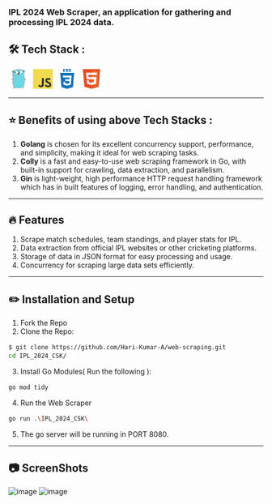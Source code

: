 ### IPL 2024 Web Scraper, an application for gathering and processing IPL 2024 data.

 ## :hammer_and_wrench: Tech Stack :
<div>
   <img src="https://github.com/devicons/devicon/blob/master/icons/go/go-original.svg"  title="Golang" alt="Golang" width="40" height="40"/>&nbsp;
   <img src="https://github.com/devicons/devicon/blob/master/icons/javascript/javascript-original.svg" title="JavaScript" alt="JavaScript" width="40" height="40"/>&nbsp;
  <img src="https://github.com/devicons/devicon/blob/master/icons/css3/css3-plain-wordmark.svg"  title="CSS3" alt="CSS" width="40" height="40"/>&nbsp;
  <img src="https://github.com/devicons/devicon/blob/master/icons/html5/html5-original.svg" title="HTML5" alt="HTML" width="40" height="40"/>&nbsp; 
</div>

---
## ⭐ Benefits of using above Tech Stacks :
1) **Golang** is chosen for its excellent concurrency support, performance, and simplicity, making it ideal for web scraping tasks.
2) **Colly** is a fast and easy-to-use web scraping framework in Go, with built-in support for crawling, data extraction, and parallelism.
3) **Gin** is light-weight, high performance HTTP request handling framework which has in built features of logging, error handling, and authentication.
   
---
## 🔥 Features
1)  Scrape match schedules, team standings, and player stats for IPL.
2) Data extraction from official IPL websites or other cricketing platforms.
3) Storage of data in JSON format for easy processing and usage.
4) Concurrency for scraping large data sets efficiently.
 

 ---
## ✏️ Installation and Setup

1. Fork the Repo
2. Clone the Repo:
   
```bash
$ git clone https://github.com/Hari-Kumar-A/web-scraping.git  
cd IPL_2024_CSK/  

 ```
3. Install Go Modules( Run the following ):
```bash
go mod tidy  
```

4. Run the Web Scraper
```bash
go run .\IPL_2024_CSK\
```
5. The go server will be running in PORT 8080.

---
## 📷 ScreenShots
 <img width="959" alt="image" src="https://github.com/user-attachments/assets/ab80285a-d56b-4975-95f1-34267a563529" />
 <img width="935" alt="image" src="https://github.com/user-attachments/assets/cc4eecc1-168d-430a-8149-06554123aec7" />




 
 

